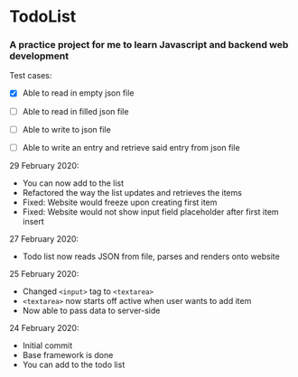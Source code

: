 # TodoList

### A practice project for me to learn Javascript and backend web development


Test cases:
- [x] Able to read in empty json file
- [ ] Able to read in filled json file
- [ ] Able to write to json file
- [ ] Able to write an entry and retrieve said entry from json file


29 February 2020: 
- You can now add to the list
- Refactored the way the list updates and retrieves the items
- Fixed: Website would freeze upon creating first item
- Fixed: Website would not show input field placeholder after first item insert

27 February 2020:
- Todo list now reads JSON from file, parses and renders onto website

25 February 2020:
- Changed ```<input>``` tag to ```<textarea>```
- ```<textarea>``` now starts off active when user wants to add item
- Now able to pass data to server-side

24 February 2020:
- Initial commit
- Base framework is done
- You can add to the todo list
